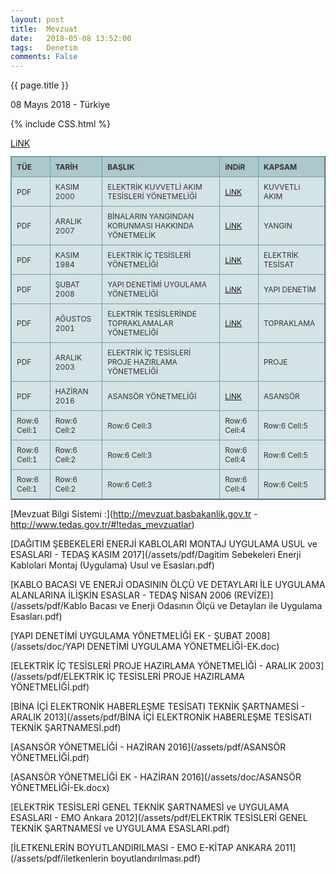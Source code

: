 ```yaml
---
layout: post
title:  Mevzuat
date:   2018-05-08 13:52:00
tags:   Denetim
comments: False
---
```


{{ page.title }}

<p class="meta">08 Mayıs 2018 - Türkiye</p>

{% include CSS.html %}
<style type="text/css">
.tftable {font-size:12px;color:#333333;width:100%;border-width: 1px;border-color: #729ea5;border-collapse: collapse;}
.tftable th {font-size:12px;background-color:#acc8cc;border-width: 1px;padding: 8px;border-style: solid;border-color: #729ea5;text-align:left;}
.tftable tr {background-color:#d4e3e5;}
.tftable td {font-size:12px;border-width: 1px;padding: 8px;border-style: solid;border-color: #729ea5;}
.tftable tr:hover {background-color:#ffffff;}
</style>

<table class="tftable" border="1">
<tr><th>TÜE</th><th>TARİH</th><th>BAŞLIK</th><th>iNDiR</th><th>KAPSAM</th></tr>
<tr><td>PDF</td><td>KASIM 2000</td><td>ELEKTRİK KUVVETLİ AKIM TESİSLERİ YÖNETMELİĞİ</td><td><a href="https://vdemir.github.io/assets/Mevzuat/ELEKTRiK_KUVVETLi_AKIM_TESiSLERi_YONETMELiGi.pdf">LiNK</a>
</td><td>KUVVETLi AKIM</td></tr>
<tr><td>PDF</td><td>ARALIK 2007</td><td>BİNALARIN YANGINDAN KORUNMASI HAKKINDA YÖNETMELİK</td><td><a href="https://vdemir.github.io/assets/Mevzuat/BiNALARIN_YANGINDAN_KORUNMASI_HAKKINDA_YONETMELiK.pdf">LiNK</a></td><td>YANGIN</td></tr>
<tr><td>PDF</td><td>KASIM 1984</td><td>ELEKTRİK İÇ TESİSLERİ YÖNETMELİĞİ</td><td><a href="https://vdemir.github.io/assets/Mevzuat/ELEKTRiK_iC_TESiSLERi_YONETMELiGi.pdf">LiNK</a></td><td>ELEKTRİK TESİSAT</td></tr>
<tr><td>PDF</td><td>ŞUBAT 2008</td><td>YAPI DENETİMİ UYGULAMA YÖNETMELİĞİ</td><td><a href="https://vdemir.github.io/assets/Mevzuat/YAPI_DENETiMi_UYGULAMA_YONETMELiGi.pdf">LiNK</a></td><td>YAPI DENETİM</td></tr>
<tr><td>PDF</td><td>AĞUSTOS 2001</td><td>ELEKTRİK TESİSLERİNDE TOPRAKLAMALAR YÖNETMELİĞİ</td><td><a href="https://vdemir.github.io/assets/Mevzuat/ELEKTRiK_TESiSLERiNDE_TOPRAKLAMALAR_YONETMELiGi.pdf">LiNK</a></td><td>TOPRAKLAMA</td></tr>
<tr><td>PDF</td><a href="https://vdemir.github.io/assets/Mevzuat/ELEKTRiK_iC _TESiSLERi_PROJE_HAZIRLAMA_YONETMELiGi.pdf">LiNK</a><td>ARALIK 2003</td><td>ELEKTRİK İÇ TESİSLERİ PROJE HAZIRLAMA YÖNETMELİĞİ</td><td></td><td>PROJE</td></tr>
<tr><td>PDF</td><td>HAZİRAN 2016</td><td>ASANSÖR YÖNETMELİĞİ</td><td><a href="https://vdemir.github.io/assets/Mevzuat/ASANSOR_YONETMELiGi.pdf">LiNK</a></td><td>ASANSÖR</td></tr>
<tr><td>Row:6 Cell:1</td><td>Row:6 Cell:2</td><td>Row:6 Cell:3</td><td>Row:6 Cell:4</td><td>Row:6 Cell:5</td></tr>
<tr><td>Row:6 Cell:1</td><td>Row:6 Cell:2</td><td>Row:6 Cell:3</td><td>Row:6 Cell:4</td><td>Row:6 Cell:5</td></tr>
<tr><td>Row:6 Cell:1</td><td>Row:6 Cell:2</td><td>Row:6 Cell:3</td><td>Row:6 Cell:4</td><td>Row:6 Cell:5</td></tr>
</table>


[Mevzuat Bilgi Sistemi :](http://mevzuat.basbakanlik.gov.tr - http://www.tedas.gov.tr/#!tedas_mevzuatlar)


[DAĞITIM ŞEBEKELERİ ENERJİ KABLOLARI MONTAJ UYGULAMA USUL ve ESASLARI - TEDAŞ KASIM 2017](/assets/pdf/Dagitim Sebekeleri Enerji Kablolari Montaj (Uygulama) Usul ve Esasları.pdf)

[KABLO BACASI VE ENERJİ ODASININ ÖLÇÜ VE DETAYLARI İLE UYGULAMA ALANLARINA İLİŞKİN ESASLAR - TEDAŞ NİSAN 2006 (REVİZE)](/assets/pdf/Kablo Bacası ve Enerji Odasının Ölçü ve Detayları ile Uygulama Esasları.pdf)

[YAPI DENETİMİ UYGULAMA YÖNETMELİĞİ EK - ŞUBAT 2008](/assets/doc/YAPI DENETİMİ UYGULAMA YÖNETMELİĞİ-EK.doc)


[ELEKTRİK İÇ TESİSLERİ PROJE HAZIRLAMA YÖNETMELİĞİ - ARALIK 2003](/assets/pdf/ELEKTRİK İÇ TESİSLERİ PROJE HAZIRLAMA YÖNETMELİĞİ.pdf)

[BİNA İÇİ ELEKTRONİK HABERLEŞME TESİSATI TEKNİK ŞARTNAMESİ - ARALIK 2013](/assets/pdf/BİNA İÇİ ELEKTRONİK HABERLEŞME TESİSATI TEKNİK ŞARTNAMESİ.pdf)

[ASANSÖR YÖNETMELİĞİ - HAZİRAN 2016](/assets/pdf/ASANSÖR YÖNETMELİĞİ.pdf)

[ASANSÖR YÖNETMELİĞİ EK - HAZİRAN 2016](/assets/doc/ASANSÖR YÖNETMELİĞİ-Ek.docx)

[ELEKTRİK TESİSLERİ GENEL TEKNİK ŞARTNAMESİ ve UYGULAMA ESASLARI - EMO Ankara 2012](/assets/pdf/ELEKTRİK TESİSLERİ GENEL TEKNİK ŞARTNAMESİ ve UYGULAMA ESASLARI.pdf)

[İLETKENLERİN BOYUTLANDIRILMASI - EMO E-KİTAP ANKARA 2011](/assets/pdf/iletkenlerin boyutlandırılması.pdf)

~~~
~~~
